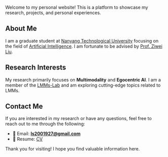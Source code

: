 Welcome to my personal website! This is a platform to showcase my research, projects, and personal experiences.

## About Me

I am a graduate student at [Nanyang Technological University](https://www.ntu.edu.sg/) focusing on the field of [Artificial Intelligence](https://ai.bupt.edu.cn/). I am fortunate to be advised by [Prof. Ziwei Liu](https://liuziwei7.github.io/).

## Research Interests

My research primarily focuses on **Multimodality** and **Egocentric AI**. I am a member of the [LMMs-Lab](https://lmms-lab.github.io/) and am exploring cutting-edge topics related to LMMs.

## Contact Me

If you are interested in my research or have any questions, feel free to reach out to me through the following:

- 📧 Email: **ls2001927@gmail.com**
- 📄 Resume: [CV](assets/pdf/Liushuai.pdf)

Thank you for visiting! I hope you find valuable information here.
